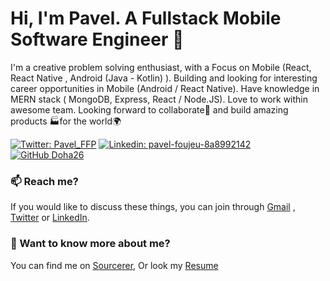 # Hi, I'm Pavel. A Fullstack Mobile Software Engineer 🚀
I'm a creative problem solving enthusiast, with a Focus on Mobile (React, React Native , Android (Java - Kotlin) ).
Building and looking for interesting career opportunities in Mobile (Android / React Native). Have knowledge in MERN stack ( MongoDB, Express, React / Node.JS). Love to work within awesome team.
Looking forward to collaborate🤝 and build amazing products 🏭for the world🌍

 [![Twitter: Pavel_FFP](https://img.shields.io/twitter/follow/Pavel_FFP?style=social)](https://twitter.com/Pavel_FFP)
   [![Linkedin: pavel-foujeu-8a8992142](https://img.shields.io/badge/-Pavel%20Foujeu%20-blue?style=flat-square&logo=Linkedin&logoColor=white&link=https://www.linkedin.com/in/pavel-foujeu-8a8992142/)](https://www.linkedin.com/in/pavel-foujeu-8a8992142/)
   [![GitHub Doha26](https://img.shields.io/github/followers/Doha26?label=follow&style=social)](https://github.com/Doha26)

### 📫 Reach me?
If you would like to discuss these things, you can join through [Gmail](mailto:foujeupavel@gmail.com) , [Twitter](https://twitter.com/Pavel_FFP) or [LinkedIn](https://www.linkedin.com/in/pavel-foujeu-8a8992142/).

### 💬 Want to know more about me?
You can find me on [Sourcerer](https://sourcerer.io/doha26), Or look my [Resume](https://drive.google.com/file/d/1zYtZHiK3vOhxL98q6EpVIk5IOfKLLhvH/view?usp=sharing)
